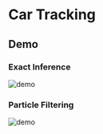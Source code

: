# Car Tracking
## Demo
### Exact Inference
![demo](./demo/exactInference.gif)
### Particle Filtering
![demo](./demo/particleFilter.gif)
